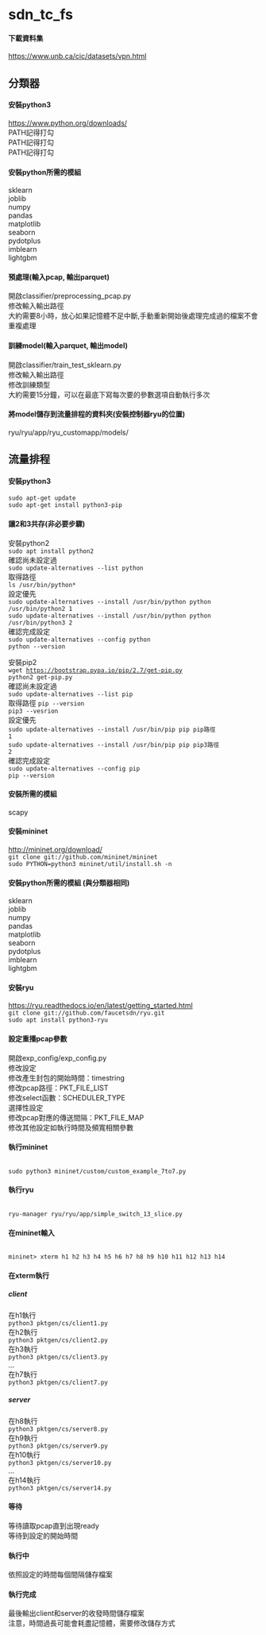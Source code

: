 #  sdn_tc_fs

#### 下載資料集  
https://www.unb.ca/cic/datasets/vpn.html  
  
## 分類器
  
#### 安裝python3 

https://www.python.org/downloads/  
PATH記得打勾  
PATH記得打勾  
PATH記得打勾  

#### 安裝python所需的模組  
sklearn  
joblib   
numpy  
pandas  
matplotlib  
seaborn  
pydotplus  
imblearn  
lightgbm  

#### 預處理(輸入pcap, 輸出parquet)  
開啟classifier/preprocessing_pcap.py  
修改輸入輸出路徑  
大約需要8小時，放心如果記憶體不足中斷,手動重新開始後處理完成過的檔案不會重複處理  

#### 訓練model(輸入parquet, 輸出model)  
開啟classifier/train_test_sklearn.py  
修改輸入輸出路徑  
修改訓練類型  
大約需要15分鐘，可以在最底下寫每次要的參數選項自動執行多次  

#### 將model儲存到流量排程的資料夾(安裝控制器ryu的位置)
ryu/ryu/app/ryu_customapp/models/


## 流量排程

#### 安裝python3
<code>sudo apt-get update</code>  
<code>sudo apt-get install python3-pip</code>  
  
#### 讓2和3共存(非必要步驟)
安裝python2  
<code>sudo apt install python2</code>  
確認尚未設定過  
<code>sudo update-alternatives --list python</code>  
取得路徑  
<code>ls /usr/bin/python*</code>  
設定優先  
<code>sudo update-alternatives --install /usr/bin/python python /usr/bin/python2 1</code>  
<code>sudo update-alternatives --install /usr/bin/python python /usr/bin/python3 2</code>  
確認完成設定  
<code>sudo update-alternatives --config python</code>  
<code>python --version</code>  

安裝pip2  
<code>wget https://bootstrap.pypa.io/pip/2.7/get-pip.py</code>  
<code>python2 get-pip.py</code>  
確認尚未設定過  
<code>sudo update-alternatives --list pip</code>  
取得路徑
<code>pip --version</code>  
<code>pip3 --vesrion</code>  
設定優先  
<code>sudo update-alternatives --install /usr/bin/pip pip pip路徑 1</code>  
<code>sudo update-alternatives --install /usr/bin/pip pip pip3路徑 2</code>  
確認完成設定  
<code>sudo update-alternatives --config pip</code>  
<code>pip --version</code>  
  
#### 安裝所需的模組  
scapy

#### 安裝mininet
http://mininet.org/download/  
<code>git clone git://github.com/mininet/mininet</code>  
<code>sudo PYTHON=python3 mininet/util/install.sh -n</code>  

#### 安裝python所需的模組 (與分類器相同) 
sklearn  
joblib  
numpy  
pandas  
matplotlib  
seaborn  
pydotplus  
imblearn  
lightgbm  

#### 安裝ryu  
https://ryu.readthedocs.io/en/latest/getting_started.html  
<code>git clone git://github.com/faucetsdn/ryu.git</code>  
<code>sudo apt install python3-ryu</code>  
 
#### 設定重播pcap參數  
開啟exp_config/exp_config.py  
修改設定  
修改產生封包的開始時間：timestring  
修改pcap路徑：PKT_FILE_LIST  
修改select函數：SCHEDULER_TYPE  
選擇性設定  
修改pcap對應的傳送間隔：PKT_FILE_MAP  
修改其他設定如執行時間及頻寬相關參數  
  
#### 執行mininet  
<code>
sudo python3 mininet/custom/custom_example_7to7.py  
</code>  

#### 執行ryu  
<code>
ryu-manager ryu/ryu/app/simple_switch_13_slice.py  
</code>  
  
#### 在mininet輸入  
<code>
mininet> xterm h1 h2 h3 h4 h5 h6 h7 h8 h9 h10 h11 h12 h13 h14  
</code>  
  
#### 在xterm執行 
##### client
在h1執行  
<code>python3 pktgen/cs/client1.py</code>  
在h2執行  
<code>python3 pktgen/cs/client2.py</code>  
在h3執行  
<code>python3 pktgen/cs/client3.py</code>  
...  
在h7執行  
<code>python3 pktgen/cs/client7.py</code>  
##### server
在h8執行  
<code>python3 pktgen/cs/server8.py</code>  
在h9執行  
<code>python3 pktgen/cs/server9.py</code>  
在h10執行  
<code>python3 pktgen/cs/server10.py</code>  
...  
在h14執行  
<code>python3 pktgen/cs/server14.py</code>  
  
#### 等待
等待讀取pcap直到出現ready  
等待到設定的開始時間  
  
#### 執行中  
依照設定的時間每個間隔儲存檔案  

#### 執行完成  
最後輸出client和server的收發時間儲存檔案  
注意，時間過長可能會耗盡記憶體，需要修改儲存方式  
